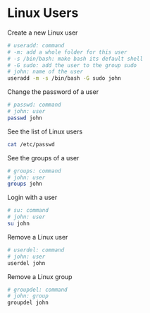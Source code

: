 # Linux Users

Create a new Linux user

```bash
# useradd: command
# -m: add a whole folder for this user
# -s /bin/bash: make bash its default shell
# -G sudo: add the user to the group sudo
# john: name of the user
useradd -m -s /bin/bash -G sudo john
```

Change the password of a user

```bash
# passwd: command
# john: user
passwd john
```

See the list of Linux users

```bash
cat /etc/passwd
```

See the groups of a user

```bash
# groups: command
# john: user
groups john
```

Login with a user

```bash
# su: command
# john: user
su john
```

Remove a Linux user

```bash
# userdel: command
# john: user
userdel john
```

Remove a Linux group

```bash
# groupdel: command
# john: group
groupdel john
```